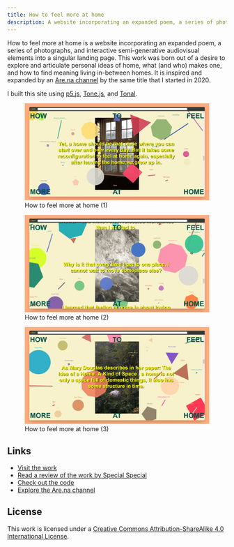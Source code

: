 ```yaml
---
title: How to feel more at home
description: A website incorporating an expanded poem, a series of photographs, and semi-generative audiovisual elements into one interactive landing page
---
```

How to feel more at home is a website incorporating an expanded poem, a series of photographs, and interactive
semi-generative audiovisual elements into a singular landing page. This work was born out of a desire to explore and
articulate personal ideas of home, what (and who) makes one, and how to find meaning living in-between homes. It is
inspired and expanded by an [Are.na channel](https://www.are.na/francesco-imola-2o2ng4qooxm/how-to-feel-more-at-home) by
the same title that I started in 2020.

I built this site using [p5.js](https://p5js.org/), [Tone.js](https://tonejs.github.io/), and
[Tonal](https://github.com/tonaljs/tonal).

<figure>
    <img src="assets/hftmah/htfmah.png" alt="Screenshot of the site" loading="lazy">
    <figcaption>How to feel more at home (1)</figcaption>
</figure>

<div class="split-layout">
    <figure style="flex: 1.90375">
        <img src="assets/hftmah/htfmah1.png" alt="Screenshot of the site" loading="lazy">
        <figcaption>How to feel more at home (2)</figcaption>
    </figure>
    <figure style="flex: 1.90375">
        <img src="assets/hftmah/htfmah2.png" alt="Screenshot of the site" loading="lazy">
        <figcaption>How to feel more at home (3)</figcaption>
    </figure>
</div>

## Links

* [Visit the work](https://francescoimola.github.io/htfmat/)
* [Read a review of the work by Special
Special](https://specialspecial.com/blogs/journal/show-and-tell-25-br-how-to-feel-more-at-home-by-francesco-imola?mc_cid=ddb7142c58&mc_eid=fde6fb5af8)
* [Check out the code](https://github.com/francescoimola/htfmat)
* [Explore the Are.na channel](https://www.are.na/francesco-imola-2o2ng4qooxm/how-to-feel-more-at-home)

## License

This work is licensed under a <a rel="license" href="http://creativecommons.org/licenses/by-sa/4.0/" target="_blank" rel="noopener noreferrer">Creative Commons Attribution-ShareAlike 4.0 International License</a>.
